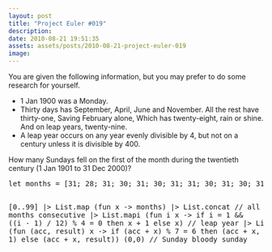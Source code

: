 ```yaml
---
layout: post
title: "Project Euler #019"
description:
date: 2010-08-21 19:51:35
assets: assets/posts/2010-08-21-project-euler-019
image: 
---
```


<p>You are given the following information, but you may prefer to do some research for yourself.</p>
<ul>
<li>1 Jan 1900 was a Monday.</li>
<li>Thirty days has September, April, June and November. All the rest have thirty-one, Saving February alone, Which has twenty-eight, rain or shine. And on leap years, twenty-nine.</li>
<li>A leap year occurs on any year evenly divisible by 4, but not on a century unless it is divisible by 400.</li>
</ul>
<p>How many Sundays fell on the first of the month during the twentieth century (1 Jan 1901 to 31 Dec 2000)?</p>
<pre class="brush:fsharp">let months = [31; 28; 31; 30; 31; 30; 31; 31; 30; 31; 30; 31]

[0..99]
    |> List.map (fun x -> months) |> List.concat // all months consecutive
    |> List.mapi (fun i x -> if i = 1 && ((i - 1) / 12) % 4 = 0 then x + 1 else x) // leap year
    |> List.fold (fun (acc, result) x -> if (acc + x) % 7 = 6 then (acc + x, result + 1) else (acc + x, result)) (0,0) // Sunday bloody sunday</pre>
